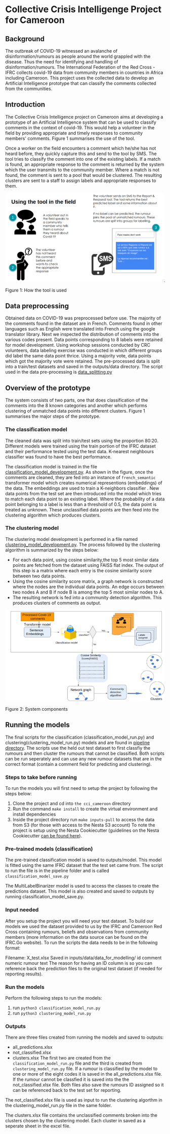 # Collective Crisis Intelligenge Project for Cameroon

## Background

The outbreak of COVID-19 witnessed an avalanche of disinformation/rumours as people around the world grappled with the disease. Thus the need for identifying and handling of disinformation/rumours. The International Federation of the Red Cross - IFRC collects covid-19 data from community members in countries in Africa including Cameroon. This project uses the collected data to develop an Artificial Intelligence prototype that can classify the comments collected from the communities.

## Introduction

The Collective Crisis Intelligence project on Cameroon aims at developing a prototype of an Artificial Intelligence system that can be used to classify comments in the context of covid-19. This would help a volunteer in the field by providing appropriate and timely responses to community members' comments. Figure 1 summarises the use of the tool.

Once a worker on the field encounters a comment which he/she has not heard before, they quickly capture this and send to the tool by SMS. The tool tries to classify the comment into one of the existing labels. If a match is found, an appropriate response to the comment is returned by the system which the user transmits to the community member. Where a match is not found, the comment is sent to a pool that would be clustered. The resulting clusters are sent to a staff to assign labels and appropriate responses to them.

![Figure 1](tool_works.png)

Figure 1: How the tool is used

<!-- #region -->

## Data preprocessing

Obtained data on COVID-19 was preprocessed before use. The majority of the comments found in the dataset are in French. Comments found in other languages such as English were translated into French using the google translator library. Next we inspected the distribution of comments into the various codes present. Data points corresponding to 8 labels were retained for model development. Using workshop sessions conducted by CRC volunteers, data labeling exercise was conducted in which different groups did label the same data point thrice. Using a majority vote, data points which got the majority vote were retained. The pre-processed data is split into a train/test datasets and saved in the outputs/data directory. The script used in the data pre-processing is [data_splitting.py](https://github.com/nestauk/cci_cameroon/blob/10_model_pipeline/cci_cameroon/pipeline/data_splitting.py)

## Overview of the prototype

The system consists of two parts, one that does classification of the comments into the 8 known categories and another which performs clustering of unmatched data points into different clusters. Figure 1 summarises the major steps of the prototype.

### The classification model

The cleaned data was split into train/test sets using the proportion 80:20. Different models were trained using the train portion of the IFRC dataset and their performance tested using the test data. K-nearest neighbours classifier was found to have the best performance.

The classification model is trained in the file [classification_model_development.py](https://github.com/nestauk/cci_cameroon/tree/10_model_pipeline/cci_cameroon/analysis/model_development). As shown in the figure, once the comments are cleaned, they are fed into an instance of `french_semantic` transformer model which creates numerical representions (embeddings) of the data. The embeddings are used to train a K-neighbors classifier . New data points from the test set are then introduced into the model which tries to match each data point to an existing label. Where the probability of a data point belonging to a label is less than a threshold of 0.5, the data point is treated as unknown. These unclassified data points are then feed into the clustering algorithm which produces clusters.

### The clustering model

The clustering model development is performed in a file named [clustering_model_development.py](https://github.com/nestauk/cci_cameroon/tree/10_model_pipeline/cci_cameroon/analysis/model_development). The process followed by the clustering algorithm is summarized by the steps below:

- For each data point, using cosine similarity,the top 5 most similar data points are fetched from the dataset using FAISS flat index. The output of this step is a matrix where each entry is the cosine similarity score between two data points.
- Using the cosine similarity score matrix, a graph network is constructed where the nodes are the individual data points. An edge occurs between two nodes A and B if node B is among the top 5 most similar nodes to A.
- The resulting network is fed into a community detection algorithm. This produces clusters of comments as output.
<!-- #endregion -->

![System summary](overall_system.png)

Figure 2: System components

## Running the models

The final scripts for the classification (classification_model_run.py) and clustering(clustering_model_run.py) models and are found in [pipeline directory](https://github.com/nestauk/cci_cameroon/tree/10_model_pipeline/cci_cameroon/pipeline/model_run). The scripts use the held out test dataset to first classfiy the rumours and then cluster the rumours that cannot be classified. Both scripts can be run seperately and can use any new rumour datasets that are in the correct format (contain a comment field for predicting and clustering).

### Steps to take before running

To run the models you will first need to setup the project by following the steps below:

1. Clone the project and cd into `the cci_cameroon` directory
2. Run the command `make install` to create the virtual environment and install dependencies
3. Inside the project directory run `make inputs-pull` to access the data from S3 (for those with access to the Nesta S3 account)
   To note the project is setup using the Nesta Cookiecutter (guidelines on the Nesta Cookiecutter [can be found here](https://nestauk.github.io/ds-cookiecutter/structure/)).

### Pre-trained models (classification)

The pre-trained classification model is saved to outputs/model. This model is fitted using the same IFRC dataset that the test set came from. The script to run the file is in the pipeline folder and is called `classification_model_save.py`

The MultiLabelBinarizer model is used to access the classes to create the predictions dataset. This model is also created and saved to outputs by running classification_model_save.py.

### Input needed

After you setup the project you will need your test dataset. To build our models we used the dataset provided to us by the IFRC and Cameroon Red Cross containing rumours, beliefs and observations from community members (more information on the data source can be found on the IFRC.Go website). To run the scripts the data needs to be in the following format:

Filename: X_test.xlsx
Saved in inputs/data/data_for_modelling/
id comment
numeric rumour text
The reason for having an ID column is so you can reference back the prediction files to the original test dataset (if needed for reporting results).

### Run the models

Perform the following steps to run the models:

1. run `python3 classification_model_run.py`
2. run `python3 clustering_model_run.py`

### Outputs

There are three files created from running the models and saved to outputs:

- all_predictions.xlsx
- not_classified.xlsx
- clusters.xlsx
  The first two are created from the `classification_model_run.py` file and the third is created from `clustering_model_run.py` file. If a rumour is classified by the model to one or more of the eight codes it is saved in the all_predictions.xlsx file. If the rumour cannot be classfied it is saved into the the not_classified.xlsx file. Both files also save the rumours ID assigned so it can be referenced back to the test set for reporting.

The not_classified.xlsx file is used as input to run the clustering algorthm in the clustering_model_run.py file in the same folder.

The clusters.xlsx file contains the unclassified comments broken into the clusters chosen by the clustering model. Each cluster in saved as a seperate sheet in the excel file.

```python

```
